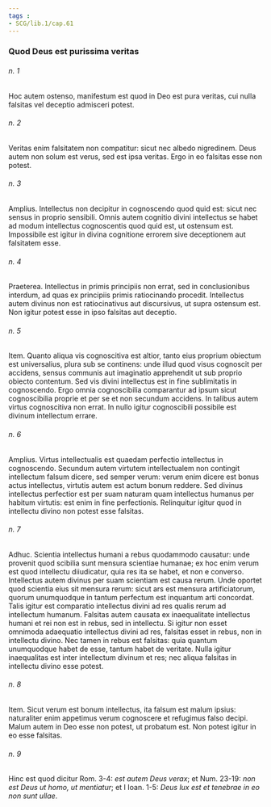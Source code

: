 ```yaml
---
tags : 
- SCG/lib.1/cap.61
---
```


### Quod Deus est purissima veritas

###### n. 1
Hoc autem ostenso, manifestum est quod in Deo est pura veritas, cui nulla falsitas vel deceptio admisceri potest.

###### n. 2
Veritas enim falsitatem non compatitur: sicut nec albedo nigredinem. Deus autem non solum est verus, sed est ipsa veritas. Ergo in eo falsitas esse non potest.

###### n. 3
Amplius. Intellectus non decipitur in cognoscendo quod quid est: sicut nec sensus in proprio sensibili. Omnis autem cognitio divini intellectus se habet ad modum intellectus cognoscentis quod quid est, ut ostensum est. Impossibile est igitur in divina cognitione errorem sive deceptionem aut falsitatem esse.

###### n. 4
Praeterea. Intellectus in primis principiis non errat, sed in conclusionibus interdum, ad quas ex principiis primis ratiocinando procedit. Intellectus autem divinus non est ratiocinativus aut discursivus, ut supra ostensum est. Non igitur potest esse in ipso falsitas aut deceptio.

###### n. 5
Item. Quanto aliqua vis cognoscitiva est altior, tanto eius proprium obiectum est universalius, plura sub se continens: unde illud quod visus cognoscit per accidens, sensus communis aut imaginatio apprehendit ut sub proprio obiecto contentum. Sed vis divini intellectus est in fine sublimitatis in cognoscendo. Ergo omnia cognoscibilia comparantur ad ipsum sicut cognoscibilia proprie et per se et non secundum accidens. In talibus autem virtus cognoscitiva non errat. In nullo igitur cognoscibili possibile est divinum intellectum errare.

###### n. 6
Amplius. Virtus intellectualis est quaedam perfectio intellectus in cognoscendo. Secundum autem virtutem intellectualem non contingit intellectum falsum dicere, sed semper verum: verum enim dicere est bonus actus intellectus, virtutis autem est actum bonum reddere. Sed divinus intellectus perfectior est per suam naturam quam intellectus humanus per habitum virtutis: est enim in fine perfectionis. Relinquitur igitur quod in intellectu divino non potest esse falsitas.

###### n. 7
Adhuc. Scientia intellectus humani a rebus quodammodo causatur: unde provenit quod scibilia sunt mensura scientiae humanae; ex hoc enim verum est quod intellectu diiudicatur, quia res ita se habet, et non e converso. Intellectus autem divinus per suam scientiam est causa rerum. Unde oportet quod scientia eius sit mensura rerum: sicut ars est mensura artificiatorum, quorum unumquodque in tantum perfectum est inquantum arti concordat. Talis igitur est comparatio intellectus divini ad res qualis rerum ad intellectum humanum. Falsitas autem causata ex inaequalitate intellectus humani et rei non est in rebus, sed in intellectu. Si igitur non esset omnimoda adaequatio intellectus divini ad res, falsitas esset in rebus, non in intellectu divino. Nec tamen in rebus est falsitas: quia quantum unumquodque habet de esse, tantum habet de veritate. Nulla igitur inaequalitas est inter intellectum divinum et res; nec aliqua falsitas in intellectu divino esse potest.

###### n. 8
Item. Sicut verum est bonum intellectus, ita falsum est malum ipsius: naturaliter enim appetimus verum cognoscere et refugimus falso decipi. Malum autem in Deo esse non potest, ut probatum est. Non potest igitur in eo esse falsitas.

###### n. 9
Hinc est quod dicitur Rom. 3-4: *est autem Deus verax*; et Num. 23-19: *non est Deus ut homo, ut mentiatur*; et I Ioan. 1-5: *Deus lux est et tenebrae in eo non sunt ullae*.

